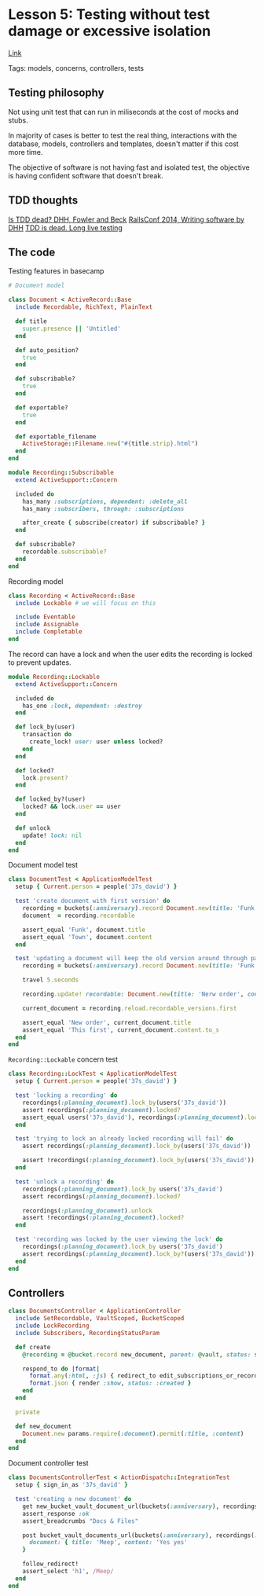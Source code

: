 # Lesson 5: Testing without test damage or excessive isolation

[Link](https://www.youtube.com/watch?v=5hN6OZDyQtk&list=PL9wALaIpe0Py6E_oHCgTrD6FvFETwJLlx&index=5)

Tags: models, concerns, controllers, tests

## Testing philosophy

Not using unit test that can run in miliseconds at the cost of mocks and stubs.

In majority of cases is better to test the real thing, interactions with the database,
models, controllers and templates, doesn't matter if this cost more time.

The objective of software is not having fast and isolated test, the objective is having
confident software that doesn't break.

## TDD thoughts

[Is TDD dead? DHH, Fowler and Beck](https://www.youtube.com/watch?v=z9quxZsLcfo)
[RailsConf 2014, Writing software by DHH](https://www.youtube.com/watch?v=9LfmrkyP81M)
[TDD is dead. Long live testing](https://dhh.dk/2014/tdd-is-dead-long-live-testing.html)

## The code

Testing features in basecamp

```ruby
# Document model

class Document < ActiveRecord::Base
  include Recordable, RichText, PlainText

  def title
    super.presence || 'Untitled'
  end

  def auto_position?
    true
  end

  def subscribable?
    true
  end

  def exportable?
    true
  end

  def exportable_filename
    ActiveStorage::Filename.new("#{title.strip}.html")
  end
end
```

```ruby
module Recording::Subscribable
  extend ActiveSupport::Concern

  included do
    has_many :subscriptions, dependent: :delete_all
    has_many :subscribers, through: :subscriptions

    after_create { subscribe(creator) if subscribable? }
  end

  def subscribable?
    recordable.subscribable?
  end
end
```

Recording model

```ruby
class Recording < ActiveRecord::Base
  include Lockable # we will focus on this

  include Eventable
  include Assignable
  include Completable
end
```

The record can have a lock and when the user edits the recording is locked to prevent
updates.

```ruby
module Recording::Lockable
  extend ActiveSupport::Concern

  included do
    has_one :lock, dependent: :destroy
  end

  def lock_by(user)
    transaction do
      create_lock! user: user unless locked?
    end
  end

  def locked?
    lock.present?
  end

  def locked_by?(user)
    locked? && lock.user == user
  end

  def unlock
    update! lock: nil
  end
end
```

Document model test

```ruby
class DocumentTest < ApplicationModelTest
  setup { Current.person = people('37s_david') }

  test 'create document with first version' do
    recording = buckets(:anniversary).record Document.new(title: 'Funk', content: 'Town')
    document  = recording.recordable

    assert_equal 'Funk', document.title
    assert_equal 'Town', document.content
  end

  test 'updating a document will keep the old version around through past recordables' do
    recording = buckets(:anniversary).record Document.new(title: 'Funk', content: 'Town')

    travel 5.seconds

    recording.update! recordable: Document.new(title: 'Nerw order', content: 'This first')

    current_document = recording.reload.recordable_versions.first

    assert_equal 'New order', current_document.title
    assert_equal 'This first', current_document.content.to_s
  end
end
```

`Recording::Lockable` concern test

```ruby
class Recording::LockTest < ApplicationModelTest
  setup { Current.person = people('37s_david') }

  test 'locking a recording' do
    recordings(:planning_document).lock_by(users('37s_david'))
    assert recordings(:planning_document).locked?
    assert_equal users('37s_david'), recordings(:planning_document).lock.user
  end

  test 'trying to lock an already locked recording will fail' do
    assert recordings(:planning_document).lock_by(users('37s_david'))

    assert !recordings(:planning_document).lock_by(users('37s_david'))
  end

  test 'unlock a recording' do
    recordings(:planning_document).lock_by users('37s_david')
    assert recordings(:planning_document).locked?

    recordings(:planning_document).unlock
    assert !recordings(:planning_document).locked?
  end

  test 'recording was locked by the user viewing the lock' do
    recordings(:planning_document).lock_by users('37s_david')
    assert recordings(:planning_document).lock_by?(users('37s_david'))
  end
end
```

## Controllers

```ruby
class DocumentsController < ApplicationController
  include SetRecordable, VaultScoped, BucketScoped
  include LockRecording
  include Subscribers, RecordingStatusParam

  def create
    @recording = @bucket.record new_document, parent: @vault, status: status_param, subscribers: find_subscribers

    respond_to do |format|
      format.any(:html, :js) { redirect_to edit_subscriptions_or_recordable_url(@recording) }
      format.json { render :show, status: :created }
    end
  end

  private

  def new_document
    Document.new params.require(:document).permit(:title, :content)
  end
end
```

Document controller test

```ruby
class DocumentsControllerTest < ActionDispatch::IntegrationTest
  setup { sign_in_as '37s_david' }

  test 'creating a new document' do
    get new_bucket_vault_document_url(buckets(:anniversary), recordings(:anniversary_vault))
    assert_response :ok
    assert_breadcrumbs "Docs & Files"

    post bucket_vault_documents_url(buckets(:anniversary), recordings(:anniversary_vault)), params: {
      document: { title: 'Meep', content: 'Yes yes'
    }

    follow_redirect!
    assert_select 'h1', /Meep/
  end
end
```
